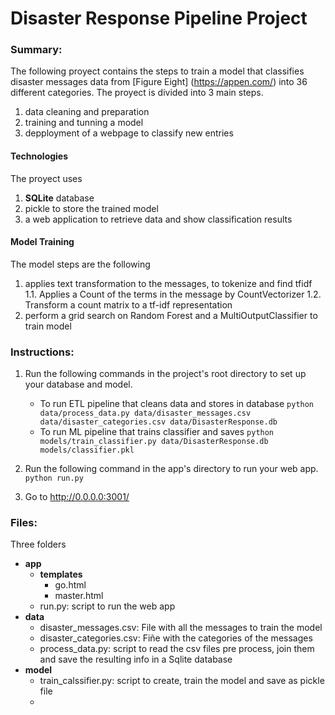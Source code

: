 # Disaster Response Pipeline Project

### Summary:
The following proyect contains the steps to train a model that classifies disaster messages data from [Figure Eight] (https://appen.com/) into 36 different categories. The proyect is divided into 3 main steps. 

1. data cleaning and preparation
2. training and tunning a model
3. depployment of a webpage to classify new entries

#### Technologies
The proyect uses  
1. **SQLite** database 
2. pickle to store the trained model
3. a web application to retrieve data and show classification results

#### Model Training
The model steps are the following
1. applies text transformation to the messages, to tokenize and find tfidf
    1.1. Applies a Count of the terms in the message by CountVectorizer
    1.2. Transform a count matrix to a tf-idf representation 
2. perform a grid search on Random Forest and a MultiOutputClassifier to train model

### Instructions:
1. Run the following commands in the project's root directory to set up your database and model.

    - To run ETL pipeline that cleans data and stores in database
        `python data/process_data.py data/disaster_messages.csv data/disaster_categories.csv data/DisasterResponse.db`
    - To run ML pipeline that trains classifier and saves
        `python models/train_classifier.py data/DisasterResponse.db models/classifier.pkl`

2. Run the following command in the app's directory to run your web app.
    `python run.py`

3. Go to http://0.0.0.0:3001/

### Files:
Three folders 
* **app**
    * **templates**
        * go.html
        * master.html
    * run.py:  script to run the web app
* **data**
    * disaster_messages.csv: File with all the messages to train the model
    * disaster_categories.csv: Fiñe with the categories of the messages
    * process_data.py: script to read the csv files pre process, join them and save the resulting info in a Sqlite database
* **model**
    * train_calssifier.py: script to create, train the model and save as pickle file
    *
